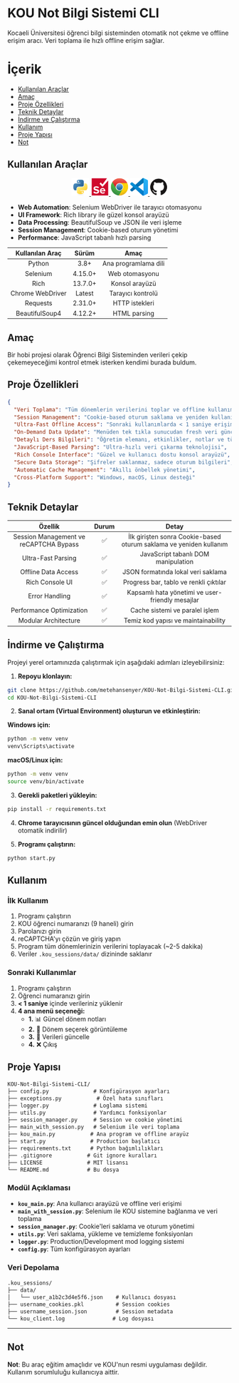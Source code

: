 # KOU Not Bilgi Sistemi CLI

Kocaeli Üniversitesi öğrenci bilgi sisteminden otomatik not çekme ve offline erişim aracı. Veri toplama ile hızlı offline erişim sağlar.

# İçerik

- [Kullanılan Araçlar](#kullanılan-araçlar)
- [Amaç](#amaç)
- [Proje Özellikleri](#proje-özellikleri)
- [Teknik Detaylar](#teknik-detaylar)
- [İndirme ve Çalıştırma](#i̇ndirme-ve-çalıştırma)
- [Kullanım](#kullanım)
- [Proje Yapısı](#proje-yapısı)
- [Not](#not)

## Kullanılan Araçlar

<p align="center">
  <a href="https://www.python.org/" target="_blank" rel="noreferrer"> <img src="https://raw.githubusercontent.com/devicons/devicon/master/icons/python/python-original.svg" alt="python" width="40" height="40"/> </a>
  <a href="https://selenium-python.readthedocs.io/" target="_blank" rel="noreferrer"> <img src="https://raw.githubusercontent.com/devicons/devicon/master/icons/selenium/selenium-original.svg" alt="selenium" width="40" height="40"/> </a>
  <a href="https://www.google.com/chrome/" target="_blank" rel="noreferrer"> <img src="https://raw.githubusercontent.com/devicons/devicon/master/icons/chrome/chrome-original.svg" alt="chrome" width="40" height="40"/> </a>
  <a href="https://code.visualstudio.com/" target="_blank" rel="noreferrer"> <img src="https://raw.githubusercontent.com/devicons/devicon/master/icons/vscode/vscode-original.svg" alt="vscode" width="40" height="40"/> </a>
  <a href="https://github.com/" target="_blank" rel="noreferrer"> <img src="https://raw.githubusercontent.com/devicons/devicon/master/icons/github/github-original.svg" alt="github" width="40" height="40"/> </a>
</p>

- **Web Automation**: Selenium WebDriver ile tarayıcı otomasyonu
- **UI Framework**: Rich library ile güzel konsol arayüzü
- **Data Processing**: BeautifulSoup ve JSON ile veri işleme
- **Session Management**: Cookie-based oturum yönetimi
- **Performance**: JavaScript tabanlı hızlı parsing

| Kullanılan Araç | Sürüm | Amaç |
|:---:|:---:|:---:|
| Python | 3.8+ | Ana programlama dili |
| Selenium | 4.15.0+ | Web otomasyonu |
| Rich | 13.7.0+ | Konsol arayüzü |
| Chrome WebDriver | Latest | Tarayıcı kontrolü |
| Requests | 2.31.0+ | HTTP istekleri |
| BeautifulSoup4 | 4.12.2+ | HTML parsing |

## Amaç

Bir hobi projesi olarak Öğrenci Bilgi Sisteminden verileri çekip çekemeyeceğimi kontrol etmek isterken kendimi burada buldum.

## Proje Özellikleri

```json
{
  "Veri Toplama": "Tüm dönemlerin verilerini toplar ve offline kullanım için saklar",
  "Session Management": "Cookie-based oturum saklama ve yeniden kullanım",
  "Ultra-Fast Offline Access": "Sonraki kullanımlarda < 1 saniye erişim",
  "On-Demand Data Update": "Menüden tek tıkla sunucudan fresh veri güncelleme",
  "Detaylı Ders Bilgileri": "Öğretim elemanı, etkinlikler, notlar ve tüm detaylar",
  "JavaScript-Based Parsing": "Ultra-hızlı veri çıkarma teknolojisi",
  "Rich Console Interface": "Güzel ve kullanıcı dostu konsol arayüzü",
  "Secure Data Storage": "Şifreler saklanmaz, sadece oturum bilgileri",
  "Automatic Cache Management": "Akıllı önbellek yönetimi",
  "Cross-Platform Support": "Windows, macOS, Linux desteği"
}
```

## Teknik Detaylar

| Özellik | Durum | Detay |
|:---:|:---:|:---:|
| Session Management ve reCAPTCHA Bypass | ✅ | İlk girişten sonra Cookie-based oturum saklama ve yeniden kullanım |
| Ultra-Fast Parsing | ✅ | JavaScript tabanlı DOM manipulation |
| Offline Data Access | ✅ | JSON formatında lokal veri saklama |
| Rich Console UI | ✅ | Progress bar, tablo ve renkli çıktılar |
| Error Handling | ✅ | Kapsamlı hata yönetimi ve user-friendly mesajlar |
| Performance Optimization | ✅ | Cache sistemi ve paralel işlem |
| Modular Architecture | ✅ | Temiz kod yapısı ve maintainability |

## İndirme ve Çalıştırma

Projeyi yerel ortamınızda çalıştırmak için aşağıdaki adımları izleyebilirsiniz:

1. **Repoyu klonlayın:**
```bash
git clone https://github.com/metehansenyer/KOU-Not-Bilgi-Sistemi-CLI.git
cd KOU-Not-Bilgi-Sistemi-CLI
```

2. **Sanal ortam (Virtual Environment) oluşturun ve etkinleştirin:**

**Windows için:**
```bash
python -m venv venv
venv\Scripts\activate
```

**macOS/Linux için:**
```bash
python -m venv venv
source venv/bin/activate
```

3. **Gerekli paketleri yükleyin:**
```bash
pip install -r requirements.txt
```

4. **Chrome tarayıcısının güncel olduğundan emin olun** (WebDriver otomatik indirilir)

5. **Programı çalıştırın:**
```bash
python start.py
```

## Kullanım

### İlk Kullanım
1. Programı çalıştırın
2. KOU öğrenci numaranızı (9 haneli) girin
3. Parolanızı girin  
4. reCAPTCHA'yı çözün ve giriş yapın
5. Program tüm dönemlerinizin verilerini toplayacak (~2-5 dakika)
6. Veriler `.kou_sessions/data/` dizininde saklanır

### Sonraki Kullanımlar
1. Programı çalıştırın
2. Öğrenci numaranızı girin
3. **< 1 saniye** içinde verileriniz yüklenir
4. **4 ana menü seçeneği:**
   - **1.** 📊 Güncel dönem notları
   - **2.** 📅 Dönem seçerek görüntüleme
   - **3.** 🔄 Verileri güncelle
   - **4.** ❌ Çıkış

## Proje Yapısı

```
KOU-Not-Bilgi-Sistemi-CLI/
├── config.py              # Konfigürasyon ayarları
├── exceptions.py           # Özel hata sınıfları  
├── logger.py              # Loglama sistemi
├── utils.py               # Yardımcı fonksiyonlar
├── session_manager.py     # Session ve cookie yönetimi
├── main_with_session.py   # Selenium ile veri toplama
├── kou_main.py           # Ana program ve offline arayüz
├── start.py              # Production başlatıcı
├── requirements.txt      # Python bağımlılıkları
├── .gitignore           # Git ignore kuralları
├── LICENSE              # MIT lisansı
└── README.md            # Bu dosya
```

### Modül Açıklaması
- **`kou_main.py`**: Ana kullanıcı arayüzü ve offline veri erişimi
- **`main_with_session.py`**: Selenium ile KOU sistemine bağlanma ve veri toplama
- **`session_manager.py`**: Cookie'leri saklama ve oturum yönetimi
- **`utils.py`**: Veri saklama, yükleme ve temizleme fonksiyonları
- **`logger.py`**: Production/Development mod logging sistemi
- **`config.py`**: Tüm konfigürasyon ayarları

### Veri Depolama
```
.kou_sessions/
├── data/
│   └── user_a1b2c3d4e5f6.json    # Kullanıcı dosyası
├── username_cookies.pkl          # Session cookies
├── username_session.json         # Session metadata
└── kou_client.log               # Log dosyası
```

---

## Not
**Not**: Bu araç eğitim amaçlıdır ve KOU'nun resmi uygulaması değildir. Kullanım sorumluluğu kullanıcıya aittir. 